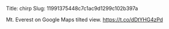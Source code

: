 Title: chirp
Slug: 11991375448c7c1ac9d1299c102b397a

Mt. Everest on Google Maps tilted view. <a href="https://t.co/dDtYHG4zPd">https://t.co/dDtYHG4zPd</a>
